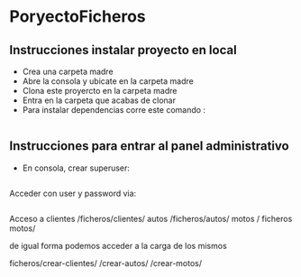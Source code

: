 # PoryectoFicheros

## Instrucciones instalar proyecto en local
+ Crea una carpeta madre
+ Abre la consola y ubicate en la carpeta madre
+ Clona este proyercto en la carpeta madre
+ Entra en la carpeta que acabas de clonar 
+ Para instalar dependencias corre este comando :


``` pip install -r requirements.txt
```
## Instrucciones para entrar al panel administrativo
+ En consola, crear superuser:

``` python manage.py createsuperuser
```
Acceder con user y password via:

``` http://127.0.0.1:8000/admin/
```
Acceso a clientes /ficheros/clientes/
         autos /ficheros/autos/
         motos / ficheros motos/

de igual forma podemos acceder a la carga de los mismos 

ficheros/crear-clientes/
        /crear-autos/
        /crear-motos/

        